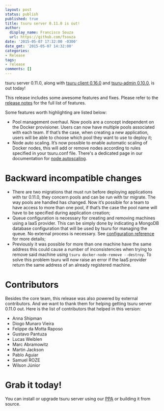 ```yaml
---
layout: post
status: publish
published: true
title: tsuru server 0.11.0 is out!
author:
  display_name: Francisco Souza
  url: https://github.com/fsouza
date: '2015-05-07 17:32:00 -0300'
date_gmt: '2015-05-07 14:32:00'
categories:
- Release
tags:
- release
comments: []
---
```


tsuru server 0.11.0, along with [tsuru client 0.16.0](https://github.com/tsuru/tsuru-client/releases/tag/0.16.0) and [tsuru-admin 0.10.0](https://github.com/tsuru/tsuru-admin/releases/tag/0.10.0), is out today!

This release includes some awesome features and fixes. Please refer to the [release notes](http://docs.tsuru.io/en/stable/releases/tsr/0.11.0.html) for the full list of features.

Some features worth highlighting are listed below:

* Pool management overhaul. Now pools are a concept independent on the Docker provisioner. Users can now have multiple pools associated with each team. If that’s the case, when creating a new application, users will be able to choose which pool they want to use to deploy it;
* Node auto scaling. It’s now possible to enable automatic scaling of Docker nodes, this will add or remove nodes according to rules specified in your tsuru.conf file. There's a dedicated page in our documentation for [node autoscaling](http://docs.tsuru.io/en/stable/advanced_topics/node_scaling.html).

Backward incompatible changes
=============================

* There are two migrations that must run before deploying applications with tsr 0.11.0, they concern pools and can be run with tsr migrate. The way pools are handled has changed. Now it’s possible for a team to have access to more than one pool, if that’s the case the pool name will have to be specified during application creation;
* Queue configuration is necessary for creating and removing machines using a IaaS provider. This can be simply done by indicating a MongoDB database configuration that will be used by tsuru for managing the queue. No external process is necessary. See [configuration reference](http://docs.tsuru.io/en/stable/reference/config.html#config-queue) for more details;
* Previously it was possible for more than one machine have the same address this could cause a number of inconsistencies when trying to remove said machine using ``tsuru docker-node-remove --destroy``. To solve this problem tsuru will now raise an error if the IaaS provider return the same address of an already registered machine.

Contributors
============

Besides the core team, this release was also powered by external contributors.  And we want to thank them for helping getting tsuru server 0.11.0 out. Here is the list of contributors that helped in this version:

- Anna Shipman
- Diogo Munaro Vieira
- Felippe da Motta Raposo
- Gustavo Pantuza
- Lucas Weiblen
- Marc Abramowitz
- Martin Jackson
- Pablo Aguiar
- Samuel ROZE
- Wilson Júnior

Grab it today!
==============

You can install or upgrade tsuru server using our [PPA](http://docs.tsuru.io/en/stable/installing/api.html#adding-repositories) or building it from source.
